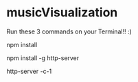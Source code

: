 # musicVisualization

Run these 3 commands on your Terminal!! :)

npm install

npm install -g http-server

http-server -c-1
